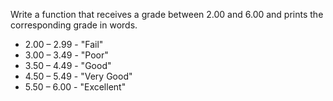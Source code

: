 Write a function that receives a grade between 2.00 and 6.00 and prints the corresponding grade in words.  

-	2.00 – 2.99 - "Fail"  
-	3.00 – 3.49 - "Poor"  
-	3.50 – 4.49 - "Good"  
-	4.50 – 5.49 - "Very Good"  
-	5.50 – 6.00 - "Excellent"  

